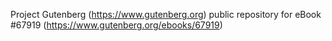 Project Gutenberg (https://www.gutenberg.org) public repository for
eBook #67919 (https://www.gutenberg.org/ebooks/67919)
